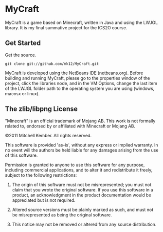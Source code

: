 # MyCraft
MyCraft is a game based on Minecraft, written in Java and using the LWJGL library. It is my final summative project for the ICS2O course.

## Get Started
Get the source.

    git clone git://github.com/mk12/MyCraft.git

MyCraft is developed using the NetBeans IDE (netbeans.org). Before building and running MyCraft, please go to the properties window of the project, click the libraries node, and in the VM Options, change the last item of the LWJGL folder path to the operating system you are using (windows, macosx or linux).

## The zlib/libpng License
"Minecraft" is an official trademark of Mojang AB. This work is not formally related to, endorsed by or affiliated with Minecraft or Mojang AB.

©2011 Mitchell Kember. All rights reserved.

This software is provided 'as-is', without any express or implied
warranty. In no event will the authors be held liable for any damages
arising from the use of this software.

Permission is granted to anyone to use this software for any purpose,
including commercial applications, and to alter it and redistribute it
freely, subject to the following restrictions:

1. The origin of this software must not be misrepresented; you must not
claim that you wrote the original software. If you use this software
in a product, an acknowledgment in the product documentation would be
appreciated but is not required.

2. Altered source versions must be plainly marked as such, and must not be
misrepresented as being the original software.

3. This notice may not be removed or altered from any source
distribution.